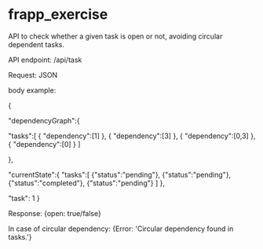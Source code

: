 # frapp_exercise
API to check whether a given task is open or not, avoiding circular dependent tasks.

API endpoint: /api/task

Request: JSON

body example: 

{

"dependencyGraph":{
	
 "tasks":[
 { "dependency":[1] }, 
 { "dependency":[3] }, 
 { "dependency":[0,3] }, 
 { "dependency":[0] } 
]

},

"currentState":{
"tasks":[
{"status":"pending"},
{"status":"pending"},
{"status":"completed"},
{"status":"pending"}
]
},


"task": 1
}

Response: {open: true/false}

In case of circular dependency: {Error: 'Circular dependency found in tasks.'}
